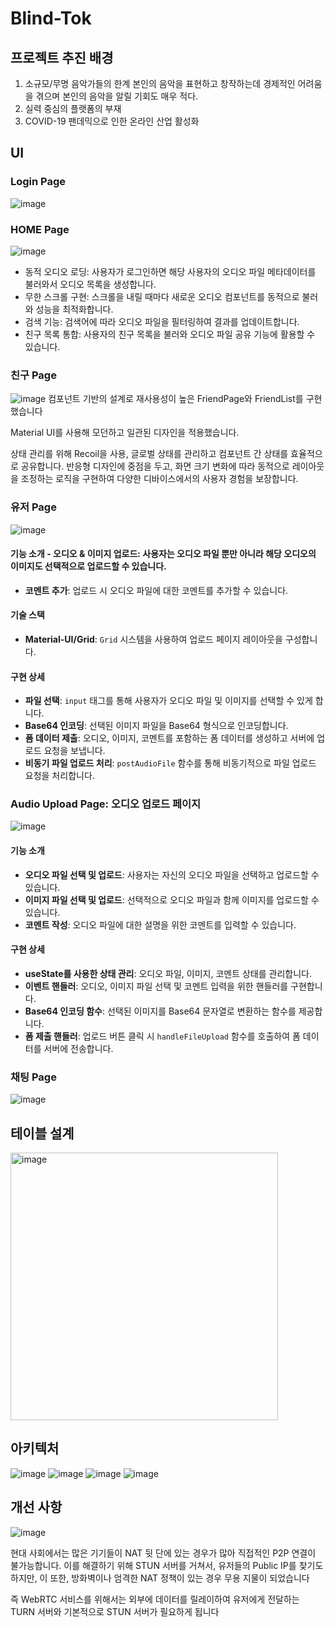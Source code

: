 # Blind-Tok

## 프로젝트 추진 배경
1. 소규모/무명  음악가들의 한계
본인의 음악을 표현하고 창작하는데 경제적인 어려움을 겪으며 본인의 음악을 알릴 기회도 매우 적다.
2. 실력 중심의 플랫폼의 부재
3. COVID-19 팬데믹으로 인한 온라인 산업 활성화
## UI
### Login Page
![image](https://github.com/GoBeromsu/Blind-Tok/assets/37897508/eb844af3-8b7e-43a8-93c1-e25f3c45a99d)

### HOME Page
![image](https://github.com/GoBeromsu/Blind-Tok/assets/37897508/be56c3dc-12a3-4374-891c-e50dda6253c4)

- 동적 오디오 로딩: 사용자가 로그인하면 해당 사용자의 오디오 파일 메타데이터를 불러와서 오디오 목록을 생성합니다.
- 무한 스크롤 구현: 스크롤을 내릴 때마다 새로운 오디오 컴포넌트를 동적으로 불러와 성능을 최적화합니다.
- 검색 기능: 검색어에 따라 오디오 파일을 필터링하여 결과를 업데이트합니다.
- 친구 목록 통합: 사용자의 친구 목록을 불러와 오디오 파일 공유 기능에 활용할 수 있습니다.

### 친구 Page
![image](https://github.com/GoBeromsu/Blind-Tok/assets/37897508/28adcc7f-fef8-47f1-98e8-f4d9c6e9d081)
컴포넌트 기반의 설계로 재사용성이 높은 FriendPage와 FriendList를 구현했습니다

Material UI를 사용해 모던하고 일관된 디자인을 적용했습니다. 

상태 관리를 위해 Recoil을 사용, 글로벌 상태를 관리하고 컴포넌트 간 상태를 효율적으로 공유합니다. 
반응형 디자인에 중점을 두고, 화면 크기 변화에 따라 동적으로 레이아웃을 조정하는 로직을 구현하여 다양한 디바이스에서의 사용자 경험을 보장합니다.

### 유저 Page

![image](https://github.com/GoBeromsu/Blind-Tok/assets/37897508/a9c51d26-45e5-44fb-99e8-a8772a1d6897)

#### 기능 소개 - **오디오 & 이미지 업로드**: 사용자는 오디오 파일 뿐만 아니라 해당 오디오의 이미지도 선택적으로 업로드할 수 있습니다.
- **코멘트 추가**: 업로드 시 오디오 파일에 대한 코멘트를 추가할 수 있습니다.

#### 기술 스택 
- **Material-UI/Grid**: `Grid` 시스템을 사용하여 업로드 페이지 레이아웃을 구성합니다.

#### 구현 상세 
- **파일 선택**: `input` 태그를 통해 사용자가 오디오 파일 및 이미지를 선택할 수 있게 합니다.
- **Base64 인코딩**: 선택된 이미지 파일을 Base64 형식으로 인코딩합니다.
- **폼 데이터 제출**: 오디오, 이미지, 코멘트를 포함하는 폼 데이터를 생성하고 서버에 업로드 요청을 보냅니다.
- **비동기 파일 업로드 처리**: `postAudioFile` 함수를 통해 비동기적으로 파일 업로드 요청을 처리합니다.

### Audio Upload Page: 오디오 업로드 페이지
![image](https://github.com/GoBeromsu/Blind-Tok/assets/37897508/4c45b33e-495f-4c87-b135-cd77da2f9c5d)

#### 기능 소개
- **오디오 파일 선택 및 업로드**: 사용자는 자신의 오디오 파일을 선택하고 업로드할 수 있습니다.
- **이미지 파일 선택 및 업로드**: 선택적으로 오디오 파일과 함께 이미지를 업로드할 수 있습니다.
- **코멘트 작성**: 오디오 파일에 대한 설명을 위한 코멘트를 입력할 수 있습니다.

#### 구현 상세
- **useState를 사용한 상태 관리**: 오디오 파일, 이미지, 코멘트 상태를 관리합니다.
- **이벤트 핸들러**: 오디오, 이미지 파일 선택 및 코멘트 입력을 위한 핸들러를 구현합니다.
- **Base64 인코딩 함수**: 선택된 이미지를 Base64 문자열로 변환하는 함수를 제공합니다.
- **폼 제출 핸들러**: 업로드 버튼 클릭 시 `handleFileUpload` 함수를 호출하여 폼 데이터를 서버에 전송합니다.
### 채팅 Page
![image](https://github.com/GoBeromsu/Blind-Tok/assets/37897508/0b17fc39-79a4-422d-8038-3f2e7df59d8a)


## 테이블 설계
<img width="428" alt="image" src="https://github.com/GoBeromsu/Blind-Tok/assets/37897508/638b3696-50e4-4c66-a04e-504fd4fb641e">

## 아키텍처
![image](https://github.com/GoBeromsu/Blind-Tok/assets/37897508/e87d11f9-d0b5-437c-8264-da267eea2ff6)
![image](https://github.com/GoBeromsu/Blind-Tok/assets/37897508/de72e634-fc89-4d91-9859-163abdb47986)
![image](https://github.com/GoBeromsu/Blind-Tok/assets/37897508/da640673-e0db-496e-8d8e-e108f3a36762)
![image](https://github.com/GoBeromsu/Blind-Tok/assets/37897508/7b3b6319-f448-40af-b3f0-ba66dbc8a92c)

## 개선 사항
![image](https://github.com/GoBeromsu/Blind-Tok/assets/37897508/19c07e13-29dc-423f-9566-40a358e6f203)

현대 사회에서는 많은 기기들이 NAT 뒷 단에 있는 경우가 많아 직접적인 P2P 연결이 불가능합니다.
이를 해결하기 위해 STUN 서버를 거쳐서, 유저들의 Public IP를 찾기도 하지만, 이 또한, 방화벽이나 엄격한 NAT 정책이 있는 경우 무용 지물이 되었습니다

즉 WebRTC 서비스를 위해서는 외부에 데이터를 릴레이하여 유저에게 전달하는 TURN 서버와 기본적으로 STUN 서버가 필요하게 됩니다

